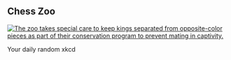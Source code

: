 ## Chess Zoo
[![The zoo takes special care to keep kings separated from opposite-color pieces as part of their conservation program to prevent mating in captivity.](https://imgs.xkcd.com/comics/chess_zoo.png)](https://xkcd.com/3036/ "The zoo takes special care to keep kings separated from opposite-color pieces as part of their conservation program to prevent mating in captivity.")

Your daily random xkcd
